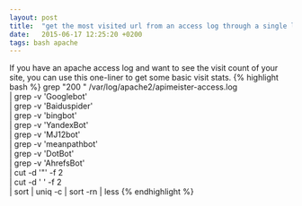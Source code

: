 ```yaml
---
layout: post
title:  "get the most visited url from an access log through a single line of bash"
date:   2015-06-17 12:25:20 +0200
tags: bash apache
---
```

If you have an apache access log and want to see the visit count of your site, you can use this one-liner to get some basic visit stats.
{% highlight bash %}
grep "200 " /var/log/apache2/apimeister-access.log \
  | grep -v 'Googlebot' \
  | grep -v 'Baiduspider' \
  | grep -v 'bingbot' \
  | grep -v 'YandexBot' \
  | grep -v 'MJ12bot' \
  | grep -v 'meanpathbot' \
  | grep -v 'DotBot' \
  | grep -v 'AhrefsBot' \
  | cut -d '"' -f 2 \
  | cut -d ' ' -f 2 \
  | sort | uniq -c | sort -rn | less
{% endhighlight %}
